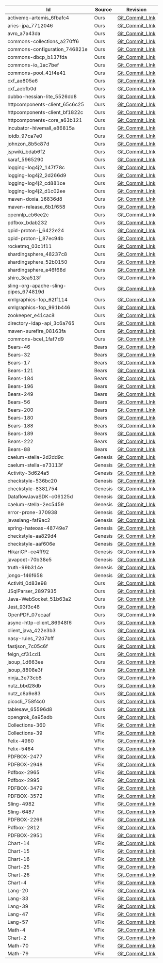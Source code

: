 | Id                                   | Source  | Revision                                                                                                                                |
|--------------------------------------|---------|-----------------------------------------------------------------------------------------------------------------------------------------|
| activemq-artemis_6fbafc4             | Ours    | [Git_Commit_LInk](https://github.com/apache/activemq-artemis/commit/6fbafc4441791bd3883e695f395ef35a4d36e62e)                           |
| aries-jpa_7712046                    | Ours    | [Git_Commit_LInk](https://github.com/apache/aries-jpa/commit/7712046a1e16b65dc1ad2b2dcc0a019c21d78336)                                  |
| avro_a7a43da                         | Ours    | [Git_Commit_LInk](https://github.com/apache/avro/commit/a7a43da6de9bd44e57e057319127c64b2fca56a0)                                       |
| commons-collections_a270ff6          | Ours    | [Git_Commit_LInk](https://github.com/apache/commons-collections/commit/a270ff62852e62b5ac0f943a7e57292a72b77271)                        |
| commons-configuration_746821e        | Ours    | [Git_Commit_LInk](https://github.com/apache/commons-configuration/commit/746821e2568246d8d7b09403f68930ab000a9592)                      |
| commons-dbcp_b137fda                 | Ours    | [Git_Commit_LInk](https://github.com/apache/commons-dbcp/commit/b137fda65be70c4431a7a09ca379e40a300760e1)                               |
| commons-io_1ac7bef                   | Ours    | [Git_Commit_LInk](https://github.com/apache/commons-io/commit/1ac7befa44528dab09fb4864be9d7a95db8a25b6)                                 |
| commons-pool_41f4e41                 | Ours    | [Git_Commit_LInk](https://github.com/apache/commons-pool/commit/41f4e410b3e7dc34b294ac9941721073bf5e5271)                               |
| cxf_ae805e6                          | Ours    | [Git_Commit_LInk](https://github.com/apache/cxf/commit/ae805e6f6b78d9a4e44fdc42750edc2997b0b39c)                                        |
| cxf_aebfb0d                          | Ours    | [Git_Commit_LInk](https://github.com/apache/cxf/commit/aebfb0d712b503bee9627c036b67a1ed5c40db9a)                                        |
| dubbo-hessian-lite_5526dd8           | Ours    | [Git_Commit_LInk](https://github.com/apache/dubbo-hessian-lite/commit/5526dd8d2e80741e311e5466fc24392b2421eb00)                         |
| httpcomponents-client_65c6c25        | Ours    | [Git_Commit_LInk](https://github.com/apache/httpcomponents-client/commit/65c6c250708b409bc4eca8a16a9e5e8bd9870ffc)                      |
| httpcomponents-client_bf1822c        | Ours    | [Git_Commit_LInk](https://github.com/apache/httpcomponents-client/commit/bf1822c55e2729623ac5dd8e758fb0df4d9f5026)                      |
| httpcomponents-core_a63b121          | Ours    | [Git_Commit_LInk](https://github.com/apache/httpcomponents-core/commit/a63b121b29bfc3b08b2ce83e8346ca2b9f6bf64e)                        |
| incubator-hivemall_e86815a           | Ours    | [Git_Commit_LInk](https://github.com/apache/incubator-hivemall/commit/e86815a5e88a161803a62c70ebbd00d5d688be2c)                         |
| iotdb_97ca7e0                        | Ours    | [Git_Commit_LInk](https://github.com/apache/iotdb/commit/97ca7e0ef6263173a5e554711b9548fbecd982ce)                                      |
| johnzon_8b5c87d                      | Ours    | [Git_Commit_LInk](https://github.com/apache/johnzon/commit/8b5c87d5caa942c0facfa1b62b8376fca869cf45)                                    |
| jspwiki_bdab6f2                      | Ours    | [Git_Commit_LInk](https://github.com/apache/jspwiki/commit/bdab6f2ce4ad1cf5d601563c1982f6ec69cb5b12)                                    |
| karaf_5965290                        | Ours    | [Git_Commit_LInk](https://github.com/apache/karaf/commit/5965290b9e7d6ae83045051f9325dace891390a1)                                      |
| logging-log4j2_147f78c               | Ours    | [Git_Commit_LInk](https://github.com/apache/logging-log4j2/commit/147f78c45e181d78778a710d24510c9b03d97bc7)                             |
| logging-log4j2_2d266d9               | Ours    | [Git_Commit_LInk](https://github.com/apache/logging-log4j2/commit/2d266d98b8cb01885691b6c6b8f4018936644973)                             |
| logging-log4j2_cd881ce               | Ours    | [Git_Commit_LInk](https://github.com/apache/logging-log4j2/commit/cd881cef0f658857a8d5004390cdb1a8bdac4a31)                             |
| logging-log4j2_d1c02ee               | Ours    | [Git_Commit_LInk](https://github.com/apache/logging-log4j2/commit/d1c02ee5e3a863528dfad66a9bbd17c45d475a25)                             |
| maven-doxia_16836d8                  | Ours    | [Git_Commit_LInk](https://github.com/apache/maven-doxia/commit/16836d8a2dfea74be3bf4c1b0f5e50f2949fbc65)                                |
| maven-release_6b1f658                | Ours    | [Git_Commit_LInk](https://github.com/apache/maven-release/commit/6b1f658451a78e014f849b65a0c0b59ed70ca288)                              |
| opennlp_cb6ee2c                      | Ours    | [Git_Commit_LInk](https://github.com/apache/opennlp/commit/cb6ee2cbdeadad5d277a6e7293d88bb915090c4f)                                    |
| pdfbox_bdab232                       | Ours    | [Git_Commit_LInk](https://github.com/apache/pdfbox/commit/bdab232e265a828d758979678920fcdaf2c5b7b9)                                     |
| qpid-proton-j_6422e24                | Ours    | [Git_Commit_LInk](https://github.com/apache/qpid-proton-j/commit/6422e2497b62b46db9e993059bc514a53a8ed643)                              |
| qpid-proton-j_87ec94b                | Ours    | [Git_Commit_LInk](https://github.com/apache/qpid-proton-j/commit/87ec94be64cb4f2850fad2de6ed97832308a66c2)                              |
| rocketmq_03c1f11                     | Ours    | [Git_Commit_LInk](https://github.com/apache/rocketmq/commit/03c1f11d6bc3034daca519de043fd4d2f69bb047)                                   |
| shardingsphere_48237c8               | Ours    | [Git_Commit_LInk](https://github.com/apache/shardingsphere/commit/48237c83fefe02562083f66963f88b20297522e1)                             |
| shardingsphere_52b0150               | Ours    | [Git_Commit_LInk](https://github.com/apache/shardingsphere/commit/52b015065be9b33c065eca01faf7a3bcea612240)                             |
| shardingsphere_e46f68d               | Ours    | [Git_Commit_LInk](https://github.com/apache/shardingsphere/commit/e46f68d9d0af842de3db99839a1bc9b474f9a51f)                             |
| shiro_3ca513f                        | Ours    | [Git_Commit_LInk](https://github.com/apache/shiro/commit/3ca513f1f2f0472251b73c16c1507034a7028b24)                                      |
| sling-org-apache-sling-pipes_674819d | Ours    | [Git_Commit_LInk](https://github.com/apache/sling-org-apache-sling-pipes/commit/674819dddcb7e5e8282264b4b20e12b3da0ec32d)               |
| xmlgraphics-fop_62ff114              | Ours    | [Git_Commit_LInk](https://github.com/apache/xmlgraphics-fop/commit/62ff114b7f1e67d782285955c682bddfb6ec18ed)                            |
| xmlgraphics-fop_991b446              | Ours    | [Git_Commit_LInk](https://github.com/apache/xmlgraphics-fop/commit/991b446034726979e931c3033ace13344b153a30)                            |
| zookeeper_e41cac8                    | Ours    | [Git_Commit_LInk](https://github.com/apache/zookeeper/commit/e41cac853de416026e0c2011e0429e858e5823b8)                                  |
| directory-ldap-api_3c6a765           | Ours    | [Git_Commit_LInk](https://github.com/apache/directory-ldap-api/commit/3c6a7652e171772dbc0c55042ad10260002002b9)                         |
| maven-surefire_08163fa               | Ours    | [Git_Commit_LInk](https://github.com/apache/maven-surefire/commit/08163fa6d0d161070a6add1c05a1058781160415)                             |
| commons-bcel_1faf7d9                 | Ours    | [Git_Commit_LInk](https://github.com/apache/commons-bcel/commit/1faf7d9f684f8d12cd87ffa641c472cc5ade610a)                               |
| Bears-46                             | Bears   | [Git_Commit_LInk](http://github.com/INRIA/spoon/commit/5403f15)                                                                         |
| Bears-32                             | Bears   | [Git_Commit_LInk](http://github.com/INRIA/spoon/commit/b0b3d09)                                                                         |
| Bears-17                             | Bears   | [Git_Commit_LInk](http://github.com/FasterXML/jackson-databind/commit/974ccdd)                                                          |
| Bears-121                            | Bears   | [Git_Commit_LInk](http://github.com/traccar/traccar/commit/aa921d5)                                                                     |
| Bears-184                            | Bears   | [Git_Commit_LInk](http://github.com/spring-projects/spring-data-jpa/commit/e35a098)                                                     |
| Bears-196                            | Bears   | [Git_Commit_LInk](http://github.com/apache/incubator-tamaya/commit/e977ab2)                                                             |
| Bears-249                            | Bears   | [Git_Commit_LInk](http://github.com/vitorenesduarte/VCD-java-client/commit/bba1c44e155e913e7108fa4c218915edd906e65a)                    |
| Bears-56                             | Bears   | [Git_Commit_LInk](http://github.com/INRIA/spoon/commit/b3f568d)                                                                         |
| Bears-200                            | Bears   | [Git_Commit_LInk](https://github.com/AxonFramework/AxonFramework/commit/bbcbd34)                                                        |
| Bears-180                            | Bears   | [Git_Commit_LInk](http://github.com/spring-cloud/spring-cloud-gcp/commit/6c5a5ce)                                                       |
| Bears-188                            | Bears   | [Git_Commit_LInk](http://github.com/SzFMV2018-Tavasz/AutomatedCar/commit/6a656ea)                                                       |
| Bears-189                            | Bears   | [Git_Commit_LInk](http://github.com/SzFMV2018-Tavasz/AutomatedCar/commit/6ffd1ed)                                                       |
| Bears-222                            | Bears   | [Git_Commit_LInk](http://github.com/jgrapht/jgrapht/commit/c5c2971)                                                                     |
| Bears-88                             | Bears   | [Git_Commit_LInk](http://github.com/spring-projects/spring-data-commons/commit/721888f)                                                 |
| caelum-stella-2d2dd9c                | Genesis | [Git_Commit_LInk](https://github.com/caelum/caelum-stella/commit/2d2dd9c6585bfa49ace9d48c2f1800dc82a58fae)                              |
| caelum-stella-e73113f                | Genesis | [Git_Commit_LInk](https://github.com/caelum/caelum-stella/commit/e73113ff298d802d85a9077f206c4bb98ef38960)                              |
| Activity-3d624a5                     | Genesis | [Git_Commit_LInk](https://github.com/Activiti/Activiti/commit/3d624a5c783c2ba8a292c6414bf6644ecd8758b0)                                 |
| checkstyle-536bc20                   | Genesis | [Git_Commit_LInk](https://github.com/checkstyle/checkstyle/commit/536bc20b48637fa85025b790736114d5dcb7a385)                             |
| checkstyle-8381754                   | Genesis | [Git_Commit_LInk](https://github.com/checkstyle/checkstyle/commit/8381754587bee0de49489e9bfb11e5912f664e87)                             |
| DataflowJavaSDK-c06125d              | Genesis | [Git_Commit_LInk](https://github.com/GoogleCloudPlatform/DataflowJavaSDK/commit/c06125d29229309b8e2d2070d7fa140c9a2e14f5)               |
| caelum-stella-2ec5459                | Genesis | [Git_Commit_LInk](https://github.com/caelum/caelum-stella/commit/2ec545901959ce30dfd04466555952cdee55478e)                              |
| error-prone-370938                   | Genesis | [Git_Commit_LInk](https://github.com/google/error-prone/commit/37093382fe32f5261ab665e2ccb026e7aa869f36)                                |
| javaslang-faf9ac2                    | Genesis | [Git_Commit_LInk](https://github.com/vavr-io/vavr/commit/faf9ac29da131f742b917841d1f78267294002cd)                                      |
| spring-hateoas-48749e7               | Genesis | [Git_Commit_LInk](https://github.com/spring-projects/spring-hateoas/commit/48749e7a87301752f91234361805ba68eb7371ca)                    |
| checkstyle-aa829d4                   | Genesis | [Git_Commit_LInk](https://github.com/checkstyle/checkstyle/commit/aa829d408fe23bf21a948971a4cad61b36caea94)                             |
| checkstyle-aaf606e                   | Genesis | [Git_Commit_LInk](https://github.com/checkstyle/checkstyle/commit/aaf606ee0268f140c3694baba4c13b03f7839522)                             |
| HikariCP-ce4ff92                     | Genesis | [Git_Commit_LInk](https://github.com/brettwooldridge/HikariCP/commit/ce4ff9255b67d6990e9f888bb290494a8e743c97)                          |
| javapoet-70b38e5                     | Genesis | [Git_Commit_LInk](https://github.com/square/javapoet/commit/70b38e5a0b2ef538c110e4108ae51ccb41bd6034)                                   |
| truth-99b314e                        | Genesis | [Git_Commit_LInk](https://github.com/google/truth/commit/99b314e930e8f7f1b783c468c0f2284b52a9dcac)                                      |
| jongo-f46f658                        | Genesis | [Git_Commit_LInk](https://github.com/bguerout/jongo/commit/f46f65808e2d11b331948434e190fcec65833c4c)                                    |
| Activiti_0d83e98                     | Ours    | [Git_Commit_LInk](https://github.com/Activiti/Activiti/commit/0d83e98dadccfb9874cf19c3b2883987231c3f4e)                                 |
| JSqlParser_2897935                   | Ours    | [Git_Commit_LInk](https://github.com/JSQLParser/JSqlParser/commit/2897935037560dbf47088924efe958dcd1605761)                             |
| Java-WebSocket_51b63a2               | Ours    | [Git_Commit_LInk](https://github.com/TooTallNate/Java-WebSocket/commit/51b63a28a29aa05bff226dda4d6d95ab58841fe8)                        |
| Jest_93f3c48                         | Ours    | [Git_Commit_LInk](https://github.com/searchbox-io/Jest/commit/93f3c481af2e8fa9d7a421d8b4e5e7dbe8cb4066)                                 |
| OpenPDF_07ecaaf                      | Ours    | [Git_Commit_LInk](https://github.com/LibrePDF/OpenPDF/commit/07ecaaf9db95124f3f6f02ac26b97d3a12adf049)                                  |
| async-http-client_86948f6            | Ours    | [Git_Commit_LInk](https://github.com/AsyncHttpClient/async-http-client/commit/86948f69320e3e84e510de9ba73c6ed8fdd40252)                 |
| client_java_422e3b3                  | Ours    | [Git_Commit_LInk](https://github.com/prometheus/client_java/commit/422e3b3bfd068f764428dba65e54099d9ecbdf1e)                            |
| easy-rules_72d7bff                   | Ours    | [Git_Commit_LInk](https://github.com/j-easy/easy-rules/commit/72d7bff9402cabf43b19900fbfd463cc693799e8)                                 |
| fastjson_7c05c6f                     | Ours    | [Git_Commit_LInk](https://github.com/alibaba/fastjson/commit/7c05c6ffcb29213b6cb1d02f4907684726cc501b)                                  |
| feign_cf31cd1                        | Ours    | [Git_Commit_LInk](https://github.com/OpenFeign/feign/commit/cf31cd1abd7787a923f3052db2ec76a2d1a441ad)                                   |
| jsoup_1d663ee                        | Ours    | [Git_Commit_LInk](https://github.com/jhy/jsoup/commit/1d663eeb1c0d1c08bcfe5d30f05170768bb0438e)                                         |
| jsoup_8808e3f                        | Ours    | [Git_Commit_LInk](https://github.com/jhy/jsoup/commit/8808e3fbc5a8f25970c151d076636ad05798ff9d)                                         |
| ninja_3e73cb8                        | Ours    | [Git_Commit_LInk](https://github.com/ninjaframework/ninja/commit/3e73cb8085f1137e1ea9f7a79a68522ff6833fae)                              |
| nutz_bbd28db                         | Ours    | [Git_Commit_LInk](https://github.com/nutzam/nutz/commit/bbd28dbf3504c5f86bff67692955d428c44db3dd)                                       |
| nutz_c8a9e83                         | Ours    | [Git_Commit_LInk](https://github.com/nutzam/nutz/commit/c8a9e83843ff903e47e28488ea42f97dfb7e2377)                                       |
| picocli_758f4c0                      | Ours    | [Git_Commit_LInk](https://github.com/remkop/picocli/commit/758f4c0c581b12b9953f5dec2de93b698735d21b)                                    |
| tablesaw_65596d8                     | Ours    | [Git_Commit_LInk](https://github.com/jtablesaw/tablesaw/commit/65596d88be9ac03070544c04c4d9215244fd3ee7)                                |
| opengrok_6a95adb                     | Ours    | [Git_Commit_LInk](https://github.com/oracle/opengrok/commit/6a95adbc991b534d2bc23a3e0eef8ab33c98e946)                                   |
| Collections-360                      | VFix    | [Git_Commit_LInk](https://github.com/apache/commons-collections/commit/0145c16a6ff8dced5e3cdb899a250dcd49ef780f)                        |
| Collections-39                       | VFix    | [Git_Commit_LInk](https://github.com/apache/commons-collections/commit/a162a7925e68fc661bb6d535d4a6a67ac7fa5fe1)                        |
| Felix-4960                           | VFix    | [Git_Commit_LInk](https://github.com/apache/felix/commit/0b41eb0bac4d6a17daee8ae25694e9089b99a3b9)                                      |
| Felix-5464                           | VFix    | [Git_Commit_LInk](https://github.com/apache/felix-dev/commit/12fbdfb0bd36871e206fbaac46cffa309222d44b)                                  |
| PDFBOX-2477                          | VFix    | [Git_Commit_LInk](https://github.com/apache/pdfbox/commit/be4e0e8ac17055fa46bbe39420ea4c5004acef72)                                     |
| PDFBOX-2948                          | VFix    | [Git_Commit_LInk](https://github.com/apache/pdfbox/commit/e8b34694cf320960375ebe28c66ad5a2b3ec9f81)                                     |
| Pdfbox-2965                          | VFix    | [Git_Commit_LInk](https://github.com/apache/pdfbox/commit/66c19ee46bbec1ad99b9443b738014981752ccc8)                                     |
| Pdfbox-2995                          | VFix    | [Git_Commit_LInk](https://github.com/apache/pdfbox/commit/4dc366384361b299355a463a0e53eca9d15ca175)                                     |
| PDFBOX-3479                          | VFix    | [Git_Commit_LInk](https://github.com/apache/pdfbox/commit/d4eaca1489000fe6e5e7f34ca27de89d722b2d0a)                                     |
| PDFBOX-3572                          | VFix    | [Git_Commit_LInk](https://github.com/apache/pdfbox/commit/f32b0272d66306b75bf3b749bbda4217c4fc1e56)                                     |
| Sling-4982                           | VFix    | [Git_Commit_LInk](https://github.com/apache/sling-org-apache-sling-security/commit/1fa2f4de0a375a7d93338c7d6d640867590fefd3)            |
| Sling-6487                           | VFix    | [Git_Commit_LInk](https://github.com/apache/sling-org-apache-sling-scripting-thymeleaf/commit/54d6e13b4fc52b8aa56559f2d603c7eab8c59c7a) |
| PDFBOX-2266                          | VFix    | [Git_Commit_LInk](https://github.com/apache/pdfbox/commit/6b64a7e09249814d0b01827ba49da376a1c9120a)                                     |
| Pdfbox-2812                          | VFix    | [Git_Commit_LInk](https://github.com/apache/pdfbox/commit/4c4ed241142a9f78e7fd51f7df1749a011ff0eda)                                     |
| PDFBOX-2951                          | VFix    | [Git_Commit_LInk](https://github.com/apache/pdfbox/commit/38755b9ca0bd07b1ecca25b5e14ab2e1f7082c37)                                     |
| Chart-14                             | VFix    | [Git_Commit_LInk](https://github.com/Spirals-Team/defects4j-presentation-urls/commit/d7b7936)                                           |
| Chart-15                             | VFix    | [Git_Commit_LInk](https://github.com/Spirals-Team/defects4j-presentation-urls/commit/2367ec5)                                           |
| Chart-16                             | VFix    | [Git_Commit_LInk](https://github.com/Spirals-Team/defects4j-presentation-urls/commit/aadcd59)                                           |
| Chart-25                             | VFix    | [Git_Commit_LInk](https://github.com/Spirals-Team/defects4j-presentation-urls/commit/e37ed80)                                           |
| Chart-26                             | VFix    | [Git_Commit_LInk](https://github.com/Spirals-Team/defects4j-presentation-urls/commit/fca93d8)                                           |
| Chart-4                              | VFix    | [Git_Commit_LInk](https://github.com/Spirals-Team/defects4j-presentation-urls/commit/11dbd2f)                                           |
| Lang-20                              | VFix    | [Git_Commit_LInk](https://github.com/apache/commons-lang/commit/a80f11cf9d02d2517c7f230f24949cbebaafc0c2)                               |
| Lang-33                              | VFix    | [Git_Commit_LInk](https://github.com/apache/commons-lang/commit/8f675dd)                                                                |
| Lang-39                              | VFix    | [Git_Commit_LInk](https://github.com/Spirals-Team/defects4j-presentation-urls/commit/fa97fb6)                                           |
| Lang-47                              | VFix    | [Git_Commit_LInk](https://github.com/apache/commons-lang/commit/1fe5439baf32af2114958e3cfc3512bd72c84773)                               |
| Lang-57                              | VFix    | [Git_Commit_LInk](https://github.com/apache/commons-lang/commit/cf20d13c64da51becd1351befe02a06144fd6fc1)                               |
| Math-4                               | VFix    | [Git_Commit_LInk](https://github.com/apache/commons-math/commit/d270055e874148a2742604be36ab977eec030fba)                               |
| Chart-2                              | VFix    | [Git_Commit_LInk](https://github.com/Spirals-Team/defects4j-presentation-urls/commit/4dfdbc8)                                           |
| Math-70                              | VFix    | [Git_Commit_LInk](https://github.com/apache/commons-math/commit/f4a4464beea8118386b84bace4b08e6c16443dab)                               |
| Math-79                              | VFix    | [Git_Commit_LInk](https://github.com/apache/commons-math/commit/ef9b639afc3dd8d1c35eab23cc9cb6b3a6a2c858)                               |
